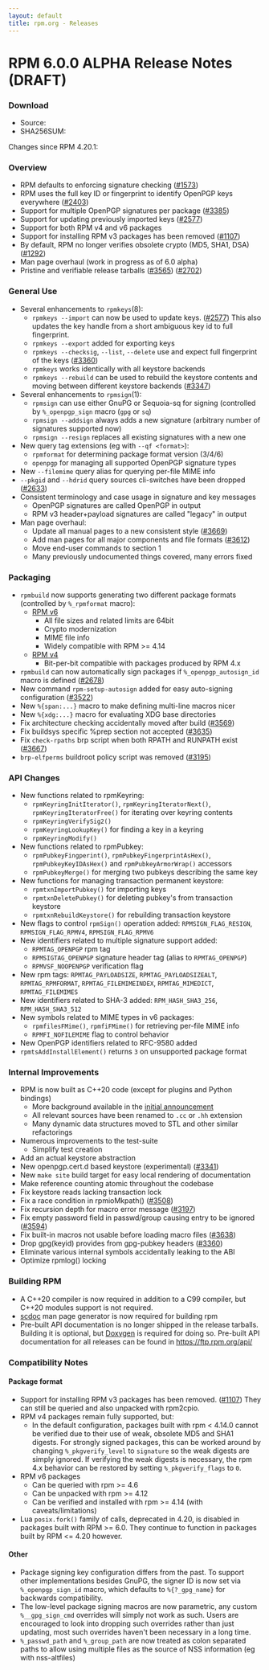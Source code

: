 ```yaml
---
layout: default
title: rpm.org - Releases
---
```


# RPM 6.0.0 ALPHA Release Notes (DRAFT)

### Download
* Source:
* SHA256SUM:

Changes since RPM 4.20.1:

### Overview
* RPM defaults to enforcing signature checking
  ([#1573](https://github.com/rpm-software-management/rpm/issues/1573))
* RPM uses the full key ID or fingerprint to identify OpenPGP keys everywhere
  ([#2403](https://github.com/rpm-software-management/rpm/issues/2403))
* Support for multiple OpenPGP signatures per package
  ([#3385](https://github.com/rpm-software-management/rpm/issues/3385))
* Support for updating previously imported keys
  ([#2577](https://github.com/rpm-software-management/rpm/issues/2577))
* Support for both RPM v4 and v6 packages
* Support for installing RPM v3 packages has been removed
  ([#1107](https://github.com/rpm-software-management/rpm/issues/1107))
* By default, RPM no longer verifies obsolete crypto (MD5, SHA1, DSA)
  ([#1292](https://github.com/rpm-software-management/rpm/issues/1292))
* Man page overhaul (work in progress as of 6.0 alpha)
* Pristine and verifiable release tarballs ([#3565](https://github.com/rpm-software-management/rpm/issues/3565)) ([#2702](https://github.com/rpm-software-management/rpm/issues/2702))

### General Use
* Several enhancements to `rpmkeys`(8):
  * `rpmkeys --import` can now be used to update keys.
    ([#2577](https://github.com/rpm-software-management/rpm/issues/2577))
    This also updates the key handle from a short ambiguous key id to
    full fingerprint.
  * `rpmkeys --export` added for exporting keys
  * `rpmkeys --checksig`, `--list`, `--delete` use and expect full
    fingerprint of the keys
    ([#3360](https://github.com/rpm-software-management/rpm/issues/3360))
  * `rpmkeys` works identically with all keystore backends
  * `rpmkeys --rebuild` can be used to rebuild the keystore contents and
     moving between different keystore backends ([#3347](https://github.com/rpm-software-management/rpm/issues/3347))
* Several enhancements to `rpmsign`(1):
  * `rpmsign` can use either GnuPG or Sequoia-sq for signing (controlled
    by `%_openpgp_sign` macro (`gpg` or `sq`)
  * `rpmsign --addsign` always adds a new signature (arbitrary number of
    signatures supported now)
  * `rpmsign --resign` replaces all existing signatures with a new one
* New query tag extensions (eg with `--qf <format>`):
  * `rpmformat` for determining package format version (3/4/6)
  * `openpgp` for managing all supported OpenPGP signature types
* New `--filemime` query alias for querying per-file MIME info
* `--pkgid` and `--hdrid` query sources cli-switches have been dropped
  ([#2633](https://github.com/rpm-software-management/rpm/issues/2633))
* Consistent terminology and case usage in signature and key messages
  * OpenPGP signatures are called OpenPGP in output
  * RPM v3 header+payload signatures are called "legacy" in output
* Man page overhaul:
  * Update all manual pages to a new consistent style
    ([#3669](https://github.com/rpm-software-management/rpm/issues/3669))
  * Add man pages for all major components and file formats
    ([#3612](https://github.com/rpm-software-management/rpm/issues/3612))
  * Move end-user commands to section 1
  * Many previously undocumented things covered, many errors fixed

### Packaging
* `rpmbuild` now supports generating two different package formats
  (controlled by `%_rpmformat` macro):
  * [RPM v6](https://rpm-software-management.github.io/rpm/manual/format_v6.html)
    * All file sizes and related limits are 64bit
    * Crypto modernization
    * MIME file info
    * Widely compatible with RPM >= 4.14
  * [RPM v4](https://rpm-software-management.github.io/rpm/manual/format_v4.html)
    * Bit-per-bit compatible with packages produced by RPM 4.x
* `rpmbuild` can now automatically sign packages if `%_openpgp_autosign_id`
  macro is defined ([#2678](https://github.com/rpm-software-management/rpm/issues/2678))
* New command `rpm-setup-autosign` added for easy auto-signing configuration
  ([#3522](https://github.com/rpm-software-management/rpm/issues/3522))
* New `%{span:...}` macro to make defining multi-line macros nicer
* New `%{xdg:...}` macro for evaluating XDG base directories
* Fix architecture checking accidentally moved after build
  ([#3569](https://github.com/rpm-software-management/rpm/issues/3569))
* Fix buildsys specific %prep section not accepted
  ([#3635](https://github.com/rpm-software-management/rpm/issues/3635))
* Fix `check-rpaths` brp script when both RPATH and RUNPATH exist ([#3667](https://github.com/rpm-software-management/rpm/issues/3667))
* `brp-elfperms` buildroot policy script was removed ([#3195](https://github.com/rpm-software-management/rpm/issues/3195))

### API Changes
* New functions related to rpmKeyring:
  * `rpmKeyringInitIterator()`, `rpmKeyringIteratorNext()`,
    `rpmKeyringIteratorFree()` for iterating over keyring contents
  * `rpmKeyringVerifySig2()`
  * `rpmKeyringLookupKey()` for finding a key in a keyring
  * `rpmKeyringModify()`
* New functions related to rpmPubkey:
  * `rpmPubkeyFingperint()`, `rpmPubkeyFingerprintAsHex()`,
    `rpmPubkeyKeyIDAsHex()` and `rpmPubkeyArmorWrap()` accessors
  * `rpmPubkeyMerge()` for merging two pubkeys describing the same key
* New functions for managing transaction permanent keystore:
  * `rpmtxnImportPubkey()` for importing keys
  * `rpmtxnDeletePubkey()` for deleting pubkey's from transaction keystore
  * `rpmtxnRebuildKeystore()` for rebuilding transaction keystore
* New flags to control `rpmSign()` operation added:
  `RPMSIGN_FLAG_RESIGN`, `RPMSIGN_FLAG_RPMV4`, `RPMSIGN_FLAG_RPMV6`
* New identifiers related to multiple signature support added:
  * `RPMTAG_OPENPGP` rpm tag
  * `RPMSIGTAG_OPENPGP` signature header tag (alias to `RPMTAG_OPENPGP`)
  * `RPMVSF_NOOPENPGP` verification flag
* New rpm tags:
  `RPMTAG_PAYLOADSIZE`, `RPMTAG_PAYLOADSIZEALT`, `RPMTAG_RPMFORMAT`,
  `RPMTAG_FILEMIMEINDEX`, `RPMTAG_MIMEDICT`, `RPMTAG_FILEMIMES`
* New identifiers related to SHA-3 added:
  `RPM_HASH_SHA3_256`, `RPM_HASH_SHA3_512`
* New symbols related to MIME types in v6 packages:
  * `rpmfilesFMime()`, `rpmfiFMime()` for retrieving per-file MIME info
  * `RPMFI_NOFILEMIME` flag to control behavior
* New OpenPGP identifiers related to RFC-9580 added
* `rpmtsAddInstallElement()` returns `3` on unsupported package format

### Internal Improvements
* RPM is now built as C++20 code (except for plugins and Python bindings)
  * More background available in the [initial announcement](https://github.com/rpm-software-management/rpm/discussions/2983)
  * All relevant sources have been renamed to `.cc` or `.hh` extension
  * Many dynamic data structures moved to STL and other similar refactorings
* Numerous improvements to the test-suite
  * Simplify test creation
* Add an actual keystore abstraction
* New openpgp.cert.d based keystore (experimental) ([#3341](https://github.com/rpm-software-management/rpm/issues/3341))
* New `make site` build target for easy local rendering of documentation
* Make reference counting atomic throughout the codebase
* Fix keystore reads lacking transaction lock
* Fix a race condition in rpmioMkpath() ([#3508](https://github.com/rpm-software-management/rpm/issues/3508))
* Fix recursion depth for macro error message ([#3197](https://github.com/rpm-software-management/rpm/issues/3197))
* Fix empty password field in passwd/group causing entry to be ignored
  ([#3594](https://github.com/rpm-software-management/rpm/issues/3594))
* Fix built-in macros not usable before loading macro files ([#3638](https://github.com/rpm-software-management/rpm/issues/3638))
* Drop gpg(keyid) provides from gpg-pubkey headers ([#3360](https://github.com/rpm-software-management/rpm/issues/3360))
* Eliminate various internal symbols accidentally leaking to the ABI
* Optimize rpmlog() locking

### Building RPM
* A C++20 compiler is now required in addition to a C99 compiler, but
  C++20 modules support is not required.
* [scdoc](https://git.sr.ht/~sircmpwn/scdoc) man page generator is now
  required for building rpm
* Pre-built API documentation is no longer shipped in the release tarballs.
  Building it is optional, but [Doxygen](https://github.com/doxygen/)
  is required for doing so. Pre-built API documentation for all releases
  can be found in https://ftp.rpm.org/api/

### Compatibility Notes
#### Package format
* Support for installing RPM v3 packages has been removed.
  ([#1107](https://github.com/rpm-software-management/rpm/issues/1107))
  They can still be queried and also unpacked with rpm2cpio.
* RPM v4 packages remain fully supported, but:
  * In the default configuration, packages built with rpm < 4.14.0 cannot
    be verified due to their use of weak, obsolete MD5 and SHA1 digests.
    For strongly signed packages, this can be worked around by changing
    `%_pkgverify_level` to `signature` so the weak digests are simply ignored.
    If verifying the weak digests is necessary, the rpm 4.x behavior can
    be restored by setting `%_pkgverify_flags` to `0`.
* RPM v6 packages
  * Can be queried with rpm >= 4.6
  * Can be unpacked with rpm >= 4.12
  * Can be verified and installed with rpm >= 4.14 (with caveats/limitations)
* Lua `posix.fork()` family of calls, deprecated in 4.20, is disabled in
  packages built with RPM >= 6.0. They continue to function in packages
  built by RPM <= 4.20 however.

#### Other
* Package signing key configuration differs from the past. To support
  other implementations besides GnuPG, the signer ID is now set via
  `%_openpgp_sign_id` macro, which defaults to `%{?_gpg_name}` for
  backwards compatibility.
* The low-level package signing macros are now parametric, any custom
  `%__gpg_sign_cmd` overrides will simply not work as such. Users are
  encouraged to look into dropping such overrides rather than just
  updating, most such overrides haven't been necessary in a long time.
* `%_passwd_path` and `%_group_path` are now treated as colon separated
  paths to allow using multiple files as the source of NSS information
  (eg with nss-altfiles)
